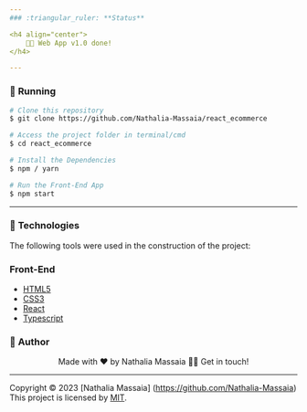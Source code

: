 ```yaml
---
### :triangular_ruler: **Status**

<h4 align="center"> 
	👨‍🏫 Web App v1.0 done!
</h4>

---
```

### :dvd: **Running**
```bash
# Clone this repository
$ git clone https://github.com/Nathalia-Massaia/react_ecommerce

# Access the project folder in terminal/cmd
$ cd react_ecommerce

# Install the Dependencies
$ npm / yarn

# Run the Front-End App
$ npm start

```

---

### :hammer: **Technologies**

The following tools were used in the construction of the project:

### Front-End
- [HTML5](https://developer.mozilla.org/pt-BR/docs/Web/HTML/HTML5)
- [CSS3](https://developer.mozilla.org/pt-BR/docs/Archive/CSS3)
- [React]()
- [Typescript](https://www.typescriptlang.org/)

### :girl: **Author**

<div align="center">

Made with ❤️ by Nathalia Massaia 👋🏽 Get in touch!

</div>

---

Copyright © 2023 [Nathalia Massaia] (https://github.com/Nathalia-Massaia) <br/>
This project is licensed by [MIT](./LICENSE).
